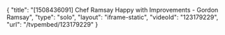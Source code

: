{
    "title": "[1508436091] Chef Ramsay Happy with Improvements - Gordon Ramsay",
    "type": "solo",
    "layout": "iframe-static",
    "videoId": "123179229",
    "url": "\/tvpembed\/123179229"
}